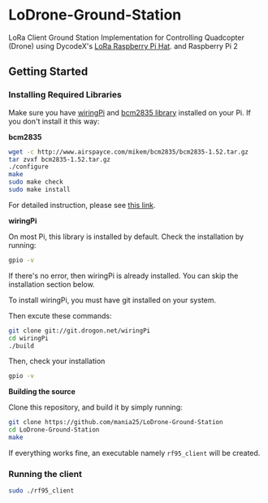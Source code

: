 # LoDrone-Ground-Station
LoRa Client Ground Station Implementation for Controlling Quadcopter (Drone) using DycodeX's [LoRa Raspberry Pi Hat](https://github.com/dycodex/LoRa-Raspberry-Pi-Hat). and Raspberry Pi 2

## Getting Started

### Installing Required Libraries

Make sure you have [wiringPi](http://wiringpi.com) and [bcm2835 library](http://www.airspayce.com/mikem/bcm2835/) installed on your Pi. If you don't install it this way:


**bcm2835**

```bash
wget -c http://www.airspayce.com/mikem/bcm2835/bcm2835-1.52.tar.gz
tar zvxf bcm2835-1.52.tar.gz
./configure
make
sudo make check
sudo make install
```

For detailed instruction, please see [this link](http://www.airspayce.com/mikem/bcm2835/).


**wiringPi**

On most Pi, this library is installed by default. Check the installation by running:

```bash
gpio -v
```

If there's no error, then wiringPi is already installed. You can skip the installation section below.

To install wiringPi, you must have git installed on your system.

Then excute these commands:

```bash
git clone git://git.drogon.net/wiringPi
cd wiringPi
./build
```

Then, check your installation

```bash
gpio -v
```

**Building the source**

Clone this repository, and build it by simply running:

```bash
git clone https://github.com/mania25/LoDrone-Ground-Station
cd LoDrone-Ground-Station
make
```

If everything works fine, an executable namely `rf95_client` will be created.

### Running the client

```bash
sudo ./rf95_client
```
